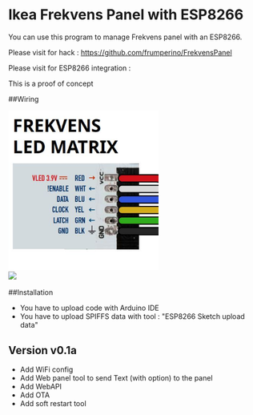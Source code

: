 # Ikea Frekvens Panel with ESP8266

You can use this program to manage Frekvens panel with an ESP8266.

Please visit for hack : https://github.com/frumperino/FrekvensPanel

Please visit for ESP8266 integration : 

This is a proof of concept

##Wiring
<div ><img width="300px" src="https://github.com/fairecasoimeme/Frekvens_ESP8266/blob/master/cablage_frekvens.JPG" /><br><img width="300px" src="https://github.com/fairecasoimeme/fairecasoimeme/Frekvens_ESP8266/blob/master/NodeMCU_schema.png" /></div>

##Installation
* You have to upload code with Arduino IDE
* You have to upload SPIFFS data with tool : "ESP8266 Sketch upload data"

## Version v0.1a

* Add WiFi config
* Add Web panel tool to send Text (with option) to the panel
* Add WebAPI
* Add OTA
* Add soft restart tool



